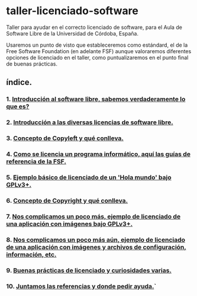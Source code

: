 # taller-licenciado-software
Taller para ayudar en el correcto licenciado de software, para el Aula de Software Libre de la Universidad de Córdoba, España.

Usaremos un punto de visto que estableceremos como estándard, el de la Free Software Foundation (en adelante FSF) aunque valoraremos diferentes opciones de licenciado en el taller, como puntualizaremos en el punto final de buenas prácticas.

## índice.
### 1. [Introducción al software libre, sabemos verdaderamente lo que es?](es/capitulo1.md)
### 2. [Introducción a las diversas licencias de software libre.](es/capitulo2.md)
### 3. [Concepto de Copyleft y qué conlleva.](es/capitulo3.md)
### 4. [Como se licencia un programa informático, aquí las guías de referencia de la FSF.](es/capitulo4.md)
### 5. [Ejemplo básico de licenciado de un 'Hola mundo' bajo GPLv3+.](es/capitulo5.md)
### 6. [Concepto de Copyright y qué conlleva.](es/capitulo6.md)
### 7. [Nos complicamos un poco más, ejemplo de licenciado de una aplicación con imágenes bajo GPLv3+.](es/capitulo7.md)
### 8. [Nos complicamos un poco más aún, ejemplo de licenciado de una aplicación con imágenes y archivos de configuración, información, etc.](es/capitulo8.md)
### 9. [Buenas prácticas de licenciado y curiosidades varias.](es/capitulo9.md)
### 10. [Juntamos las referencias y donde pedir ayuda.](es/capitulo10.md)`



